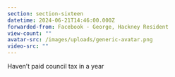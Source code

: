```yaml
---
section: section-sixteen
datetime: 2024-06-21T14:46:00.000Z
forwarded-from: Facebook - George, Hackney Resident
view-count: ""
avatar-src: /images/uploads/generic-avatar.png
video-src: ""
---
```

Haven’t paid council tax in a year
